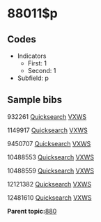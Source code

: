 # 88011$p

## Codes

-   Indicators
    -   First: 1
    -   Second: 1
-   Subfield: p

## Sample bibs

932261 [Quicksearch](https://search.library.yale.edu/catalog/932261) [VXWS](http://prodorbis.library.yale.edu:7014/vxws/GetHoldingsService?bibId=932261)

1149917 [Quicksearch](https://search.library.yale.edu/catalog/1149917) [VXWS](http://prodorbis.library.yale.edu:7014/vxws/GetHoldingsService?bibId=1149917)

9450707 [Quicksearch](https://search.library.yale.edu/catalog/9450707) [VXWS](http://prodorbis.library.yale.edu:7014/vxws/GetHoldingsService?bibId=9450707)

10488553 [Quicksearch](https://search.library.yale.edu/catalog/10488553) [VXWS](http://prodorbis.library.yale.edu:7014/vxws/GetHoldingsService?bibId=10488553)

10488559 [Quicksearch](https://search.library.yale.edu/catalog/10488559) [VXWS](http://prodorbis.library.yale.edu:7014/vxws/GetHoldingsService?bibId=10488559)

12121382 [Quicksearch](https://search.library.yale.edu/catalog/12121382) [VXWS](http://prodorbis.library.yale.edu:7014/vxws/GetHoldingsService?bibId=12121382)

12481610 [Quicksearch](https://search.library.yale.edu/catalog/12481610) [VXWS](http://prodorbis.library.yale.edu:7014/vxws/GetHoldingsService?bibId=12481610)

**Parent topic:**[880](../../tags/880/880.md)

